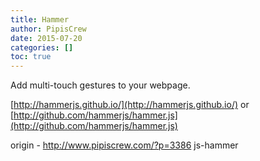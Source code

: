 ```yaml
---
title: Hammer
author: PipisCrew
date: 2015-07-20
categories: []
toc: true
---
```


Add multi-touch gestures to your webpage.

[http://hammerjs.github.io/](http://hammerjs.github.io/)
or
[http://github.com/hammerjs/hammer.js](http://github.com/hammerjs/hammer.js)

origin - http://www.pipiscrew.com/?p=3386 js-hammer